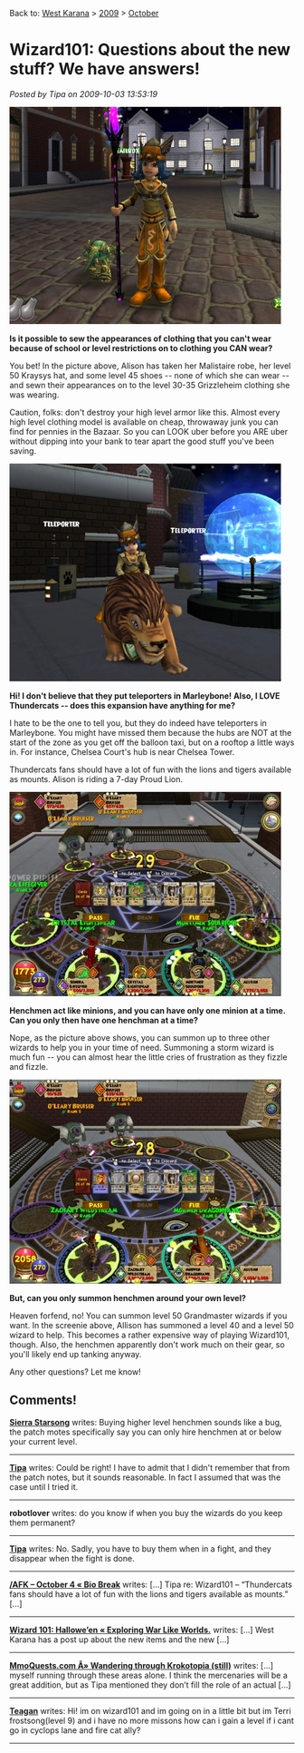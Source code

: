 Back to: [West Karana](/posts/westkarana.md) > [2009](/posts/2009/westkarana.md) > [October](./westkarana.md)
# Wizard101: Questions about the new stuff? We have answers!

*Posted by Tipa on 2009-10-03 13:53:19*

[![You CAN destroy high level armor!](../../../uploads/2009/10/WizardGraphicalClient-2009-10-03-10-24-45-93-480x383.jpg "You CAN destroy high level armor!")](../../../uploads/2009/10/WizardGraphicalClient-2009-10-03-10-24-45-93.jpg)

**Is it possible to sew the appearances of clothing that you can't wear because of school or level restrictions on to clothing you CAN wear?**

You bet! In the picture above, Alison has taken her Malistaire robe, her level 50 Kraysys hat, and some level 45 shoes -- none of which she can wear -- and sewn their appearances on to the level 30-35 Grizzleheim clothing she was wearing.

Caution, folks: don't destroy your high level armor like this. Almost every high level clothing model is available on cheap, throwaway junk you can find for pennies in the Bazaar. So you can LOOK uber before you ARE uber without dipping into your bank to tear apart the good stuff you've been saving.

[![Teleporters](../../../uploads/2009/10/WizardGraphicalClient-2009-10-03-10-31-04-40-480x384.jpg "Teleporters")](../../../uploads/2009/10/WizardGraphicalClient-2009-10-03-10-31-04-40.jpg)

**Hi! I don't believe that they put teleporters in Marleybone! Also, I LOVE Thundercats -- does this expansion have anything for me?**

I hate to be the one to tell you, but they do indeed have teleporters in Marleybone. You might have missed them because the hubs are NOT at the start of the zone as you get off the balloon taxi, but on a rooftop a little ways in. For instance, Chelsea Court's hub is near Chelsea Tower.

Thundercats fans should have a lot of fun with the lions and tigers available as mounts. Alison is riding a 7-day Proud Lion.

[![Three imaginary friends!](../../../uploads/2009/10/WizardGraphicalClient-2009-10-03-10-34-37-72-480x360.jpg "Three imaginary friends!")](../../../uploads/2009/10/WizardGraphicalClient-2009-10-03-10-34-37-72.jpg)

**Henchmen act like minions, and you can have only one minion at a time. Can you only then have one henchman at a time?**

Nope, as the picture above shows, you can summon up to three other wizards to help you in your time of need. Summoning a storm wizard is much fun -- you can almost hear the little cries of frustration as they fizzle and fizzle.

[![Two powerful imaginary friends!](../../../uploads/2009/10/WizardGraphicalClient-2009-10-03-10-42-10-52-480x360.jpg "Two powerful imaginary friends!")](../../../uploads/2009/10/WizardGraphicalClient-2009-10-03-10-42-10-52.jpg)

**But, can you only summon henchmen around your own level?**

Heaven forfend, no! You can summon level 50 Grandmaster wizards if you want. In the screenie above, Allison has summoned a level 40 and a level 50 wizard to help. This becomes a rather expensive way of playing Wizard101, though. Also, the henchmen apparently don't work much on their gear, so you'll likely end up tanking anyway.

Any other questions? Let me know!

## Comments!

**[Sierra Starsong](http://www.modernautomagic.com)** writes: Buying higher level henchmen sounds like a bug, the patch motes specifically say you can only hire henchmen at or below your current level.

---

**[Tipa](https://chasingdings.com)** writes: Could be right! I have to admit that I didn't remember that from the patch notes, but it sounds reasonable. In fact I assumed that was the case until I tried it.

---

**robotlover** writes: do you know if when you buy the wizards do you keep them permanent?

---

**[Tipa](https://chasingdings.com)** writes: No. Sadly, you have to buy them when in a fight, and they disappear when the fight is done.

---

**[/AFK &#8211; October 4 &laquo; Bio Break](http://biobreak.wordpress.com/2009/10/04/afk-october-4/)** writes: [...] Tipa re: Wizard101 – “Thundercats fans should have a lot of fun with the lions and tigers available as mounts.” [...]

---

**[Wizard 101: Hallowe&#8217;en &laquo; Exploring War Like Worlds.](http://exploringwar.wordpress.com/2009/10/04/wizard-101-halloween/)** writes: [...] West Karana has a post up about the new items and the new [...]

---

**[MmoQuests.com Â» Wandering through Krokotopia (still)](http://mmoquests.com/2009/10/04/wandering-through-krokotopia-still/)** writes: [...] myself running through these areas alone. I think the mercenaries will be a great addition, but as Tipa mentioned they don’t fill the role of an actual [...]

---

**[Teagan](http://www.motomaca.webs.com)** writes: Hi! im on wizard101 and im going on in a little bit but im Terri frostsong(level 9) and i have no more missons how can i gain a level if i cant go in cyclops lane and fire cat ally?

---


